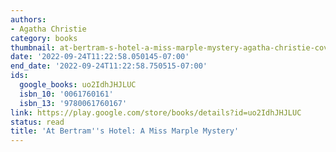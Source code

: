 ```yaml
---
authors:
- Agatha Christie
category: books
thumbnail: at-bertram-s-hotel-a-miss-marple-mystery-agatha-christie-cover.jpg
date: '2022-09-24T11:22:58.050145-07:00'
end_date: '2022-09-24T11:22:58.750515-07:00'
ids:
  google_books: uo2IdhJHJLUC
  isbn_10: '0061760161'
  isbn_13: '9780061760167'
link: https://play.google.com/store/books/details?id=uo2IdhJHJLUC
status: read
title: 'At Bertram''s Hotel: A Miss Marple Mystery'
---
```

